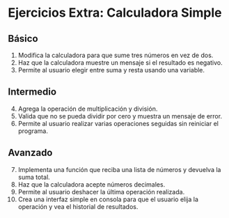 # Ejercicios Extra: Calculadora Simple

## Básico
1. Modifica la calculadora para que sume tres números en vez de dos.
2. Haz que la calculadora muestre un mensaje si el resultado es negativo.
3. Permite al usuario elegir entre suma y resta usando una variable.

## Intermedio
4. Agrega la operación de multiplicación y división.
5. Valida que no se pueda dividir por cero y muestra un mensaje de error.
6. Permite al usuario realizar varias operaciones seguidas sin reiniciar el programa.

## Avanzado
7. Implementa una función que reciba una lista de números y devuelva la suma total.
8. Haz que la calculadora acepte números decimales.
9. Permite al usuario deshacer la última operación realizada.
10. Crea una interfaz simple en consola para que el usuario elija la operación y vea el historial de resultados.
